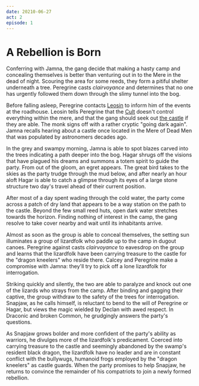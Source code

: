 ```yaml
---
date: 20210-06-27
act: 2
episode: 1
---
```

# A Rebellion is Born
Conferring with Jamna, the gang decide that making a hasty camp and concealing themselves is better than venturing out in to the Mere in the dead of night. Scouring the area for some reeds, they form a pitiful shelter underneath a tree. Peregrine casts *clairvoyance* and determines that no one has urgently followed them down through the slimy tunnel into the bog.

Before falling asleep, Peregrine contacts [Leosin](../npcs/leosin-erlanthar.md) to inform him of the events at the roadhouse. Leosin tells Peregrine that the [Cult](../factions/cult-of-the-dragon.md) doesn't control everything within the mere, and that the gang should seek out [the castle](../locations/castle-naerytar.md) if they are able. The monk signs off with a rather cryptic "going dark again". Jamna recalls hearing about a castle once located in the Mere of Dead Men that was populated by astronomers decades ago.

In the grey and swampy morning, Jamna is able to spot blazes carved into the trees indicating a path deeper into the bog. Hagar shrugs off the visions that have plagued his dreams and summons a totem spirit to guide the party. From out of the gloom, an egret appears. The great bird takes to the skies as the party trudge through the mud below, and after nearly an hour aloft Hagar is able to catch a glimpse through its eyes of a large stone structure two day's travel ahead of their current position.

After most of a day spent wading through the cold water, the party come across a patch of dry land that appears to be a way station on the path to the castle. Beyond the few small reed huts, open dark water stretches towards the horizon. Finding nothing of interest in the camp, the gang resolve to take cover nearby and wait until its inhabitants arrive.

Almost as soon as the group is able to conceal themselves, the setting sun illuminates a group of lizardfolk who paddle up to the camp in dugout canoes. Peregrine against casts *clairvoyance* to eavesdrop on the group and learns that the lizardfolk have been carrying treasure to the castle for the "dragon kneelers" who reside there. Calcey and Peregrine make a compromise with Jamna: they'll try to pick off a lone lizardfolk for interrogation.

Striking quickly and silently, the two are able to paralyze and knock out one of the lizards who strays from the camp. After binding and gagging their captive, the group withdraw to the safety of the trees for interrogation. Snapjaw, as he calls himself, is reluctant to bend to the will of Peregrine or Hagar, but views the magic wielded by Declan with awed respect. In Draconic and broken Common, he grudgingly answers the party's questions.

As Snapjaw grows bolder and more confident of the party's ability as warriors, he divulges more of the lizardfolk's predicament. Coerced into carrying treasure to the castle and seemingly abandoned by the swamp's resident black dragon, the lizardfolk have no leader and are in constant conflict with the bullywugs, humanoid frogs employed by the "dragon kneelers" as castle guards. When the party promises to help Snapjaw, he returns to convince the remainder of his compatriots to join a newly formed rebellion.